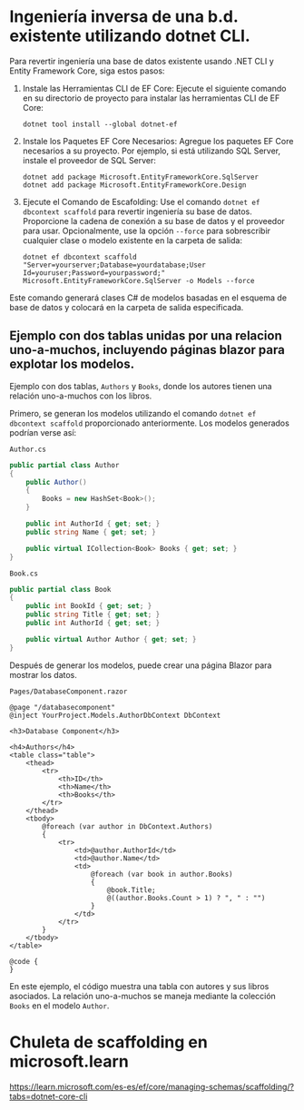 # Ingeniería inversa de una b.d. existente utilizando dotnet CLI.

Para revertir ingeniería una base de datos existente usando .NET CLI y Entity Framework Core, siga estos pasos:

1. Instale las Herramientas CLI de EF Core: Ejecute el siguiente comando en su directorio de proyecto para instalar las herramientas CLI de EF Core:
   ```
   dotnet tool install --global dotnet-ef
   ```

2. Instale los Paquetes EF Core Necesarios: Agregue los paquetes EF Core necesarios a su proyecto. Por ejemplo, si está utilizando SQL Server, instale el proveedor de SQL Server:
   ```
   dotnet add package Microsoft.EntityFrameworkCore.SqlServer
   dotnet add package Microsoft.EntityFrameworkCore.Design
   ```

3. Ejecute el Comando de Escafolding: Use el comando `dotnet ef dbcontext scaffold` para revertir ingeniería su base de datos. Proporcione la cadena de conexión a su base de datos y el proveedor para usar. Opcionalmente, use la opción `--force` para sobrescribir cualquier clase o modelo existente en la carpeta de salida:
   ```
   dotnet ef dbcontext scaffold "Server=yourserver;Database=yourdatabase;User Id=youruser;Password=yourpassword;" Microsoft.EntityFrameworkCore.SqlServer -o Models --force
   ```

Este comando generará clases C# de modelos basadas en el esquema de base de datos y colocará en la carpeta de salida especificada.

## Ejemplo con dos tablas unidas por una relacion uno-a-muchos, incluyendo páginas blazor para explotar los modelos.

Ejemplo con dos tablas, `Authors` y `Books`, donde los autores tienen una relación uno-a-muchos con los libros.

Primero, se generan los modelos utilizando el comando `dotnet ef dbcontext scaffold` proporcionado anteriormente. Los modelos generados podrían verse así:

`Author.cs`

```csharp
public partial class Author
{
    public Author()
    {
        Books = new HashSet<Book>();
    }

    public int AuthorId { get; set; }
    public string Name { get; set; }

    public virtual ICollection<Book> Books { get; set; }
}
```

`Book.cs`

```csharp
public partial class Book
{
    public int BookId { get; set; }
    public string Title { get; set; }
    public int AuthorId { get; set; }

    public virtual Author Author { get; set; }
}
```

Después de generar los modelos, puede crear una página Blazor para mostrar los datos.

`Pages/DatabaseComponent.razor`

```razor
@page "/databasecomponent"
@inject YourProject.Models.AuthorDbContext DbContext

<h3>Database Component</h3>

<h4>Authors</h4>
<table class="table">
    <thead>
        <tr>
            <th>ID</th>
            <th>Name</th>
            <th>Books</th>
        </tr>
    </thead>
    <tbody>
        @foreach (var author in DbContext.Authors)
        {
            <tr>
                <td>@author.AuthorId</td>
                <td>@author.Name</td>
                <td>
                    @foreach (var book in author.Books)
                    {
                        @book.Title;
                        @((author.Books.Count > 1) ? ", " : "")
                    }
                </td>
            </tr>
        }
    </tbody>
</table>

@code {
}
```

En este ejemplo, el código muestra una tabla con autores y sus libros asociados. La relación uno-a-muchos se maneja mediante la colección `Books` en el modelo `Author`.



# Chuleta de scaffolding en microsoft.learn
https://learn.microsoft.com/es-es/ef/core/managing-schemas/scaffolding/?tabs=dotnet-core-cli
